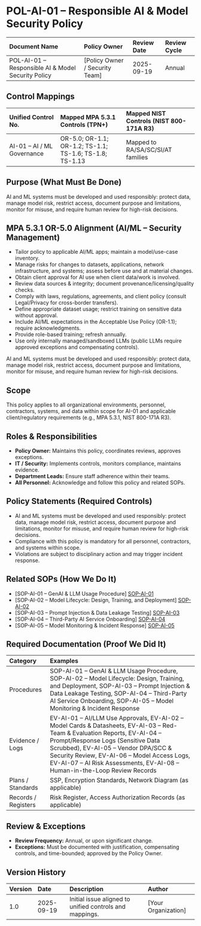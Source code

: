 # POL-AI-01 – Responsible AI & Model Security Policy

| Document Name | Policy Owner | Review Date | Review Cycle |
| :---- | :---- | :---- | :---- |
| POL-AI-01 – Responsible AI & Model Security Policy | [Policy Owner / Security Team] | 2025-09-19 | Annual |

## Control Mappings
| Unified Control No. | Mapped MPA 5.3.1 Controls (TPN+) | Mapped NIST Controls (NIST 800-171A R3) |
| :---- | :---- | :---- |
| AI-01 – AI / ML Governance | OR-5.0; OR-1.1; OR-1.2; TS-1.1; TS-1.6; TS-1.8; TS-1.13 | Mapped to RA/SA/SC/SI/AT families |

## Purpose (What Must Be Done)
AI and ML systems must be developed and used responsibly: protect data, manage model risk, restrict access, document purpose and limitations, monitor for misuse, and require human review for high-risk decisions.

## MPA 5.3.1 OR-5.0 Alignment (AI/ML – Security Management)
- Tailor policy to applicable AI/ML apps; maintain a model/use-case inventory.
- Manage risks for changes to datasets, applications, network infrastructure, and systems; assess before use and at material changes.
- Obtain client approval for AI use when client data/work is involved.
- Review data sources & integrity; document provenance/licensing/quality checks.
- Comply with laws, regulations, agreements, and client policy (consult Legal/Privacy for cross-border transfers).
- Define appropriate dataset usage; restrict training on sensitive data without approval.
- Include AI/ML expectations in the Acceptable Use Policy (OR-1.1); require acknowledgments.
- Provide role-based training; refresh annually.
- Use only internally managed/sandboxed LLMs (public LLMs require approved exceptions and compensating controls).


AI and ML systems must be developed and used responsibly: protect data, manage model risk, restrict access, document purpose and limitations, monitor for misuse, and require human review for high-risk decisions.

## Scope
This policy applies to all organizational environments, personnel, contractors, systems, and data within scope for AI-01 and applicable client/regulatory requirements (e.g., MPA 5.3.1, NIST 800-171A R3).

## Roles & Responsibilities
- **Policy Owner:** Maintains this policy, coordinates reviews, approves exceptions.
- **IT / Security:** Implements controls, monitors compliance, maintains evidence.
- **Department Leads:** Ensure staff adherence within their teams.
- **All Personnel:** Acknowledge and follow this policy and related SOPs.

## Policy Statements (Required Controls)
- AI and ML systems must be developed and used responsibly: protect data, manage model risk, restrict access, document purpose and limitations, monitor for misuse, and require human review for high-risk decisions.
- Compliance with this policy is mandatory for all personnel, contractors, and systems within scope.
- Violations are subject to disciplinary action and may trigger incident response.

## Related SOPs (How We Do It)
- [SOP-AI-01 – GenAI & LLM Usage Procedure] [SOP-AI-01]
- [SOP-AI-02 – Model Lifecycle: Design, Training, and Deployment] [SOP-AI-02]
- [SOP-AI-03 – Prompt Injection & Data Leakage Testing] [SOP-AI-03]
- [SOP-AI-04 – Third-Party AI Service Onboarding] [SOP-AI-04]
- [SOP-AI-05 – Model Monitoring & Incident Response] [SOP-AI-05]

## Required Documentation (Proof We Did It)
| Category | Examples |
| :-- | :-- |
| Procedures | SOP-AI-01 – GenAI & LLM Usage Procedure, SOP-AI-02 – Model Lifecycle: Design, Training, and Deployment, SOP-AI-03 – Prompt Injection & Data Leakage Testing, SOP-AI-04 – Third-Party AI Service Onboarding, SOP-AI-05 – Model Monitoring & Incident Response |
| Evidence / Logs | EV-AI-01 – AI/LLM Use Approvals, EV-AI-02 – Model Cards & Datasheets, EV-AI-03 – Red-Team & Evaluation Reports, EV-AI-04 – Prompt/Response Logs (Sensitive Data Scrubbed), EV-AI-05 – Vendor DPA/SCC & Security Review, EV-AI-06 – Model Access Logs, EV-AI-07 – AI Risk Assessments, EV-AI-08 – Human-in-the-Loop Review Records |
| Plans / Standards | SSP, Encryption Standards, Network Diagram (as applicable) |
| Records / Registers | Risk Register, Access Authorization Records (as applicable) |

## Review & Exceptions
- **Review Frequency:** Annual, or upon significant change.
- **Exceptions:** Must be documented with justification, compensating controls, and time-bounded; approved by the Policy Owner.

## Version History
| Version | Date | Description | Author |
| :-- | :-- | :-- | :-- |
| 1.0 | 2025-09-19 | Initial issue aligned to unified controls and mappings. | [Your Organization] |

[SOP-AI-01]: ../standards_and_sops/SOP-AI-01_GenAI_LLM_Usage_Procedure.md
[SOP-AI-02]: ../standards_and_sops/SOP-AI-02_Model_Lifecycle_Design_Training_and_Deployment.md
[SOP-AI-03]: ../standards_and_sops/SOP-AI-03_Prompt_Injection_Data_Leakage_Testing.md
[SOP-AI-04]: ../standards_and_sops/SOP-AI-04_Third-Party_AI_Service_Onboarding.md
[SOP-AI-05]: ../standards_and_sops/SOP-AI-05_Model_Monitoring_Incident_Response.md
[EV-AI-01]: ../evidence/EV-AI-01_AI_LLM_Use_Approvals.md
[EV-AI-02]: ../evidence/EV-AI-02_Model_Cards_Datasheets.md
[EV-AI-03]: ../evidence/EV-AI-03_Red-Team_Evaluation_Reports.md
[EV-AI-04]: ../evidence/EV-AI-04_Prompt_Response_Logs_Sensitive_Data_Scrubbed_.md
[EV-AI-05]: ../evidence/EV-AI-05_Vendor_DPA_SCC_Security_Review.md
[EV-AI-06]: ../evidence/EV-AI-06_Model_Access_Logs.md
[EV-AI-07]: ../evidence/EV-AI-07_AI_Risk_Assessments.md
[EV-AI-08]: ../evidence/EV-AI-08_Human-in-the-Loop_Review_Records.md
